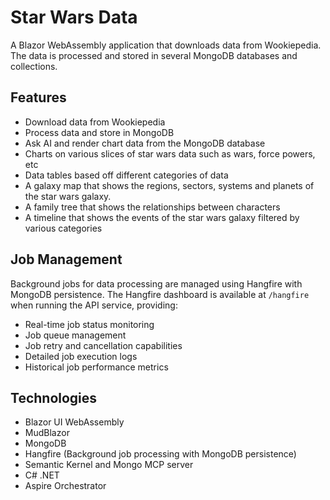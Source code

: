 # Star Wars Data

A Blazor WebAssembly application that downloads data from Wookiepedia. The data is processed and stored in several MongoDB databases and collections.

## Features

- Download data from Wookiepedia
- Process data and store in MongoDB
- Ask AI and render chart data from the MongoDB database
- Charts on various slices of star wars data such as wars, force powers, etc
- Data tables based off different categories of data
- A galaxy map that shows the regions, sectors, systems and planets of the star wars galaxy.
- A family tree that shows the relationships between characters
- A timeline that shows the events of the star wars galaxy filtered by various categories

## Job Management

Background jobs for data processing are managed using Hangfire with MongoDB persistence. The Hangfire dashboard is available at `/hangfire` when running the API service, providing:

- Real-time job status monitoring
- Job queue management
- Job retry and cancellation capabilities
- Detailed job execution logs
- Historical job performance metrics

## Technologies

- Blazor UI WebAssembly
- MudBlazor
- MongoDB
- Hangfire (Background job processing with MongoDB persistence)
- Semantic Kernel and Mongo MCP server
- C# .NET
- Aspire Orchestrator
